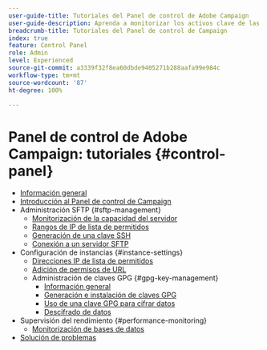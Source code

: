 ```yaml
---
user-guide-title: Tutoriales del Panel de control de Adobe Campaign
user-guide-description: Aprenda a monitorizar los activos clave de las instancias de Adobe Campaign y a realizar tareas administrativas en el Panel de control de Campaign.
breadcrumb-title: Tutoriales del Panel de control de Campaign
index: true
feature: Control Panel
role: Admin
level: Experienced
source-git-commit: a3339f32f8ea60dbde9405271b288aafa99e984c
workflow-type: tm+mt
source-wordcount: '87'
ht-degree: 100%

---
```



# Panel de control de Adobe Campaign: tutoriales {#control-panel}

+ [Información general](/help/control-panel-tutorials/control-panel-overview.md)
+ [Introducción al Panel de control de Campaign](/help/control-panel-tutorials/get-started.md)
+ Administración SFTP {#sftp-management}
   + [Monitorización de la capacidad del servidor](/help/control-panel-tutorials/sftp-management/monitor-server-capacity.md)
   + [Rangos de IP de lista de permitidos](/help/control-panel-tutorials/sftp-management/allowlist-ip-range.md)
   + [Generación de una clave SSH](/help/control-panel-tutorials/sftp-management/generate-ssh-key.md)
   + [Conexión a un servidor SFTP](/help/control-panel-tutorials/sftp-management/connect-to-sftp-server.md)
+ Configuración de instancias {#instance-settings}
   + [Direcciones IP de lista de permitidos](/help/control-panel-tutorials/instance-settings/allowlist-ip-address.md)
   + [Adición de permisos de URL](/help/control-panel-tutorials/instance-settings/add-url-permissions.md)
   + Administración de claves GPG {#gpg-key-management}
      + [Información general](/help/control-panel-tutorials/instance-settings/gpg-key-management/gpg-key-management-overview.md)
      + [Generación e instalación de claves GPG](/help/control-panel-tutorials/instance-settings/gpg-key-management/generate-and-install-gpg-keys.md)
      + [Uso de una clave GPG para cifrar datos](/help/control-panel-tutorials/instance-settings/gpg-key-management/use-a-gpg-key-to-encrypt-data.md)
      + [Descifrado de datos](/help/control-panel-tutorials/instance-settings/gpg-key-management/decrypt-data.md)
+ Supervisión del rendimiento {#performance-monitoring}
   + [Monitorización de bases de datos](/help/control-panel-tutorials/performance-monitoring/monitor-databases.md)
+ [Solución de problemas](/help/control-panel-tutorials/troubleshooting.md)